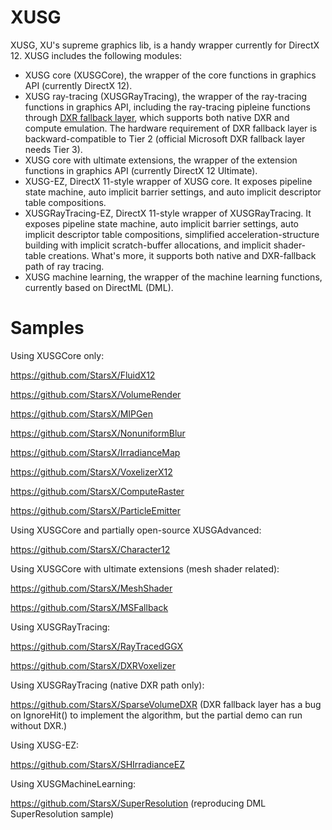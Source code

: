 # XUSG
XUSG, XU's supreme graphics lib, is a handy wrapper currently for DirectX 12. XUSG includes the following modules:

* XUSG core (XUSGCore), the wrapper of the core functions in graphics API (currently DirectX 12).
* XUSG ray-tracing (XUSGRayTracing), the wrapper of the ray-tracing functions in graphics API, including the ray-tracing pipleine functions through [DXR fallback layer](https://github.com/Microsoft/DirectX-Graphics-Samples/tree/master/Libraries/D3D12RaytracingFallback), which supports both native DXR and compute emulation. The hardware requirement of DXR fallback layer is backward-compatible to Tier 2 (official Microsoft DXR fallback layer needs Tier 3).
* XUSG core with ultimate extensions, the wrapper of the extension functions in graphics API (currently DirectX 12 Ultimate).
* XUSG-EZ, DirectX 11-style wrapper of XUSG core. It exposes pipeline state machine, auto implicit barrier settings, and auto implicit descriptor table compositions.
* XUSGRayTracing-EZ, DirectX 11-style wrapper of XUSGRayTracing. It exposes pipeline state machine, auto implicit barrier settings, auto implicit descriptor table compositions, simplified acceleration-structure building with implicit scratch-buffer allocations, and implicit shader-table creations. What's more, it supports both native and DXR-fallback path of ray tracing.
* XUSG machine learning, the wrapper of the machine learning functions, currently based on DirectML (DML).

# Samples

Using XUSGCore only:

https://github.com/StarsX/FluidX12

https://github.com/StarsX/VolumeRender

https://github.com/StarsX/MIPGen

https://github.com/StarsX/NonuniformBlur

https://github.com/StarsX/IrradianceMap

https://github.com/StarsX/VoxelizerX12

https://github.com/StarsX/ComputeRaster

https://github.com/StarsX/ParticleEmitter

Using XUSGCore and partially open-source XUSGAdvanced:

https://github.com/StarsX/Character12

Using XUSGCore with ultimate extensions (mesh shader related):

https://github.com/StarsX/MeshShader

https://github.com/StarsX/MSFallback

Using XUSGRayTracing:

https://github.com/StarsX/RayTracedGGX

https://github.com/StarsX/DXRVoxelizer

Using XUSGRayTracing (native DXR path only):

https://github.com/StarsX/SparseVolumeDXR (DXR fallback layer has a bug on IgnoreHit() to implement the algorithm, but the partial demo can run without DXR.)

Using XUSG-EZ:

https://github.com/StarsX/SHIrradianceEZ

Using XUSGMachineLearning:

https://github.com/StarsX/SuperResolution (reproducing DML SuperResolution sample)

